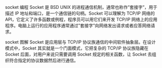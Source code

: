 socket 编程
Socket 是 BSD UNIX 的进程通信机制，通常也称作”套接字”，用于描述 IP 地址和端口，是一个通信链的句柄。Socket 可以理解为 TCP/IP 网络的 API，它定义了许多函数或例程，程序员可以用它们来开发 TCP/IP 网络上的应用程序。电脑上运行的应用程序通常通过”套接字”向网络发出请求或者应答网络请求。

socket 图解
Socket 是应用层与 TCP/IP 协议族通信的中间软件抽象层。在设计模式中，Socket 其实就是一个门面模式，它把复杂的 TCP/IP 协议族隐藏在 Socket 后面，对用户来说只需要调用 Socket 规定的相关函数，让 Socket 去组织符合指定的协议数据然后进行通信。
